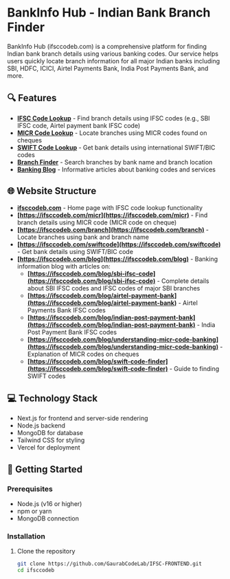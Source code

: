 # BankInfo Hub - Indian Bank Branch Finder

BankInfo Hub (ifsccodeb.com) is a comprehensive platform for finding Indian bank branch details using various banking codes. Our service helps users quickly locate branch information for all major Indian banks including SBI, HDFC, ICICI, Airtel Payments Bank, India Post Payments Bank, and more.

## 🔍 Features

- **[IFSC Code Lookup](https://ifsccodeb.com)** - Find branch details using IFSC codes (e.g., SBI IFSC code, Airtel payment bank IFSC code)
- **[MICR Code Lookup](https://ifsccodeb.com/micr)** - Locate branches using MICR codes found on cheques
- **[SWIFT Code Lookup](https://ifsccodeb.com/swiftcode)** - Get bank details using international SWIFT/BIC codes
- **[Branch Finder](https://ifsccodeb.com/branch)** - Search branches by bank name and branch location
- **[Banking Blog](https://ifsccodeb.com/blog)** - Informative articles about banking codes and services

## 🌐 Website Structure

- **[ifsccodeb.com](https://ifsccodeb.com)** - Home page with IFSC code lookup functionality
- **[https://ifsccodeb.com/micr](https://ifsccodeb.com/micr)** - Find branch details using MICR code (MICR code on cheque)
- **[https://ifsccodeb.com/branch](https://ifsccodeb.com/branch)** - Locate branches using bank and branch name
- **[https://ifsccodeb.com/swiftcode](https://ifsccodeb.com/swiftcode)** - Get bank details using SWIFT/BIC code
- **[https://ifsccodeb.com/blog](https://ifsccodeb.com/blog)** - Banking information blog with articles on:
  - **[https://ifsccodeb.com/blog/sbi-ifsc-code](https://ifsccodeb.com/blog/sbi-ifsc-code)** - Complete details about SBI IFSC codes and IFSC codes of major SBI branches
  - **[https://ifsccodeb.com/blog/airtel-payment-bank](https://ifsccodeb.com/blog/airtel-payment-bank)** - Airtel Payments Bank IFSC codes
  - **[https://ifsccodeb.com/blog/indian-post-payment-bank](https://ifsccodeb.com/blog/indian-post-payment-bank)** - India Post Payment Bank IFSC codes
  - **[https://ifsccodeb.com/blog/understanding-micr-code-banking](https://ifsccodeb.com/blog/understanding-micr-code-banking)** - Explanation of MICR codes on cheques
  - **[https://ifsccodeb.com/blog/swift-code-finder](https://ifsccodeb.com/blog/swift-code-finder)** - Guide to finding SWIFT codes

## 💻 Technology Stack

- Next.js for frontend and server-side rendering
- Node.js backend
- MongoDB for database
- Tailwind CSS for styling
- Vercel for deployment

## 🚀 Getting Started

### Prerequisites

- Node.js (v16 or higher)
- npm or yarn
- MongoDB connection

### Installation

1. Clone the repository
   ```bash
   git clone https://github.com/GaurabCodeLab/IFSC-FRONTEND.git
   cd ifsccodeb
   ```
